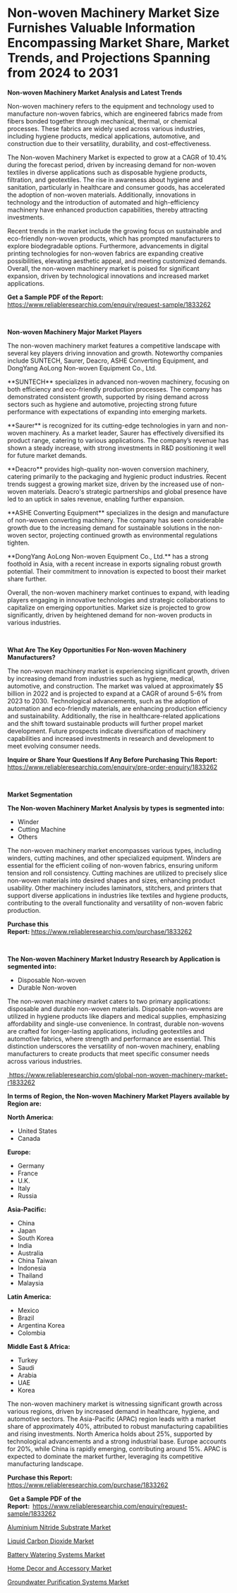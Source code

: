 <p><h1>Non-woven Machinery Market Size Furnishes Valuable Information Encompassing Market Share, Market Trends, and Projections Spanning from 2024 to 2031</h1></p><p><strong>Non-woven Machinery Market Analysis and Latest Trends</strong></p>
<p><p>Non-woven machinery refers to the equipment and technology used to manufacture non-woven fabrics, which are engineered fabrics made from fibers bonded together through mechanical, thermal, or chemical processes. These fabrics are widely used across various industries, including hygiene products, medical applications, automotive, and construction due to their versatility, durability, and cost-effectiveness.</p><p>The Non-woven Machinery Market is expected to grow at a CAGR of 10.4% during the forecast period, driven by increasing demand for non-woven textiles in diverse applications such as disposable hygiene products, filtration, and geotextiles. The rise in awareness about hygiene and sanitation, particularly in healthcare and consumer goods, has accelerated the adoption of non-woven materials. Additionally, innovations in technology and the introduction of automated and high-efficiency machinery have enhanced production capabilities, thereby attracting investments.</p><p>Recent trends in the market include the growing focus on sustainable and eco-friendly non-woven products, which has prompted manufacturers to explore biodegradable options. Furthermore, advancements in digital printing technologies for non-woven fabrics are expanding creative possibilities, elevating aesthetic appeal, and meeting customized demands. Overall, the non-woven machinery market is poised for significant expansion, driven by technological innovations and increased market applications.</p></p>
<p><strong>Get a Sample PDF of the Report:&nbsp;</strong> <a href="https://www.reliableresearchiq.com/enquiry/request-sample/1833262?utm_campaign=99&utm_medium=2&utm_source=Github&utm_content=ia&utm_term=17102024&utm_id=non-woven-machinery">https://www.reliableresearchiq.com/enquiry/request-sample/1833262</a></p>
<p>&nbsp;</p>
<p><strong>Non-woven Machinery Major Market Players</strong></p>
<p><p>The non-woven machinery market features a competitive landscape with several key players driving innovation and growth. Noteworthy companies include SUNTECH, Saurer, Deacro, ASHE Converting Equipment, and DongYang AoLong Non-woven Equipment Co., Ltd. </p><p>**SUNTECH** specializes in advanced non-woven machinery, focusing on both efficiency and eco-friendly production processes. The company has demonstrated consistent growth, supported by rising demand across sectors such as hygiene and automotive, projecting strong future performance with expectations of expanding into emerging markets.</p><p>**Saurer** is recognized for its cutting-edge technologies in yarn and non-woven machinery. As a market leader, Saurer has effectively diversified its product range, catering to various applications. The company’s revenue has shown a steady increase, with strong investments in R&D positioning it well for future market demands.</p><p>**Deacro** provides high-quality non-woven conversion machinery, catering primarily to the packaging and hygienic product industries. Recent trends suggest a growing market size, driven by the increased use of non-woven materials. Deacro's strategic partnerships and global presence have led to an uptick in sales revenue, enabling further expansion.</p><p>**ASHE Converting Equipment** specializes in the design and manufacture of non-woven converting machinery. The company has seen considerable growth due to the increasing demand for sustainable solutions in the non-woven sector, projecting continued growth as environmental regulations tighten.</p><p>**DongYang AoLong Non-woven Equipment Co., Ltd.** has a strong foothold in Asia, with a recent increase in exports signaling robust growth potential. Their commitment to innovation is expected to boost their market share further.</p><p>Overall, the non-woven machinery market continues to expand, with leading players engaging in innovative technologies and strategic collaborations to capitalize on emerging opportunities. Market size is projected to grow significantly, driven by heightened demand for non-woven products in various industries.</p></p>
<p>&nbsp;</p>
<p><strong>What Are The Key Opportunities For Non-woven Machinery Manufacturers?</strong></p>
<p><p>The non-woven machinery market is experiencing significant growth, driven by increasing demand from industries such as hygiene, medical, automotive, and construction. The market was valued at approximately $5 billion in 2022 and is projected to expand at a CAGR of around 5-6% from 2023 to 2030. Technological advancements, such as the adoption of automation and eco-friendly materials, are enhancing production efficiency and sustainability. Additionally, the rise in healthcare-related applications and the shift toward sustainable products will further propel market development. Future prospects indicate diversification of machinery capabilities and increased investments in research and development to meet evolving consumer needs.</p></p>
<p><strong>Inquire or Share Your Questions If Any Before Purchasing This Report:</strong> <a href="https://www.reliableresearchiq.com/enquiry/pre-order-enquiry/1833262?utm_campaign=99&utm_medium=2&utm_source=Github&utm_content=ia&utm_term=17102024&utm_id=non-woven-machinery">https://www.reliableresearchiq.com/enquiry/pre-order-enquiry/1833262</a></p>
<p>&nbsp;</p>
<p><strong>Market Segmentation</strong></p>
<p><strong>The Non-woven Machinery Market Analysis by types is segmented into:</strong></p>
<p><ul><li>Winder</li><li>Cutting Machine</li><li>Others</li></ul></p>
<p><p>The non-woven machinery market encompasses various types, including winders, cutting machines, and other specialized equipment. Winders are essential for the efficient coiling of non-woven fabrics, ensuring uniform tension and roll consistency. Cutting machines are utilized to precisely slice non-woven materials into desired shapes and sizes, enhancing product usability. Other machinery includes laminators, stitchers, and printers that support diverse applications in industries like textiles and hygiene products, contributing to the overall functionality and versatility of non-woven fabric production.</p></p>
<p><strong>Purchase this Report:&nbsp;</strong><a href="https://www.reliableresearchiq.com/purchase/1833262?utm_campaign=99&utm_medium=2&utm_source=Github&utm_content=ia&utm_term=17102024&utm_id=non-woven-machinery">https://www.reliableresearchiq.com/purchase/1833262</a></p>
<p>&nbsp;</p>
<p><strong>The Non-woven Machinery Market Industry Research by Application is segmented into:</strong></p>
<p><ul><li>Disposable Non-woven</li><li>Durable Non-woven</li></ul></p>
<p><p>The non-woven machinery market caters to two primary applications: disposable and durable non-woven materials. Disposable non-wovens are utilized in hygiene products like diapers and medical supplies, emphasizing affordability and single-use convenience. In contrast, durable non-wovens are crafted for longer-lasting applications, including geotextiles and automotive fabrics, where strength and performance are essential. This distinction underscores the versatility of non-woven machinery, enabling manufacturers to create products that meet specific consumer needs across various industries.</p></p>
<p><a href="https://www.reliableresearchiq.com/global-non-woven-machinery-market-r1833262?utm_campaign=99&utm_medium=2&utm_source=Github&utm_content=ia&utm_term=17102024&utm_id=non-woven-machinery">&nbsp;https://www.reliableresearchiq.com/global-non-woven-machinery-market-r1833262</a></p>
<p><strong>In terms of Region, the Non-woven Machinery Market Players available by Region are:</strong></p>
<p>
    <p> <strong> North America: </strong>
        <ul>
            <li>United States</li>
            <li>Canada</li>
        </ul>
        </p> 
    <p> <strong> Europe: </strong>
        <ul>
            <li>Germany</li>
            <li>France</li>
            <li>U.K.</li>
            <li>Italy</li>
            <li>Russia</li>
        </ul>
        </p> 
    <p> <strong> Asia-Pacific: </strong>
        <ul>
            <li>China</li>
            <li>Japan</li>
            <li>South Korea</li>
            <li>India</li>
            <li>Australia</li>
            <li>China Taiwan</li>
            <li>Indonesia</li>
            <li>Thailand</li>
            <li>Malaysia</li>
        </ul>
        </p> 
    <p> <strong> Latin America: </strong>
        <ul>
            <li>Mexico</li>
            <li>Brazil</li>
            <li>Argentina Korea</li>
            <li>Colombia</li>
        </ul>
        </p> 
    <p> <strong> Middle East & Africa: </strong>
        <ul>
            <li>Turkey</li>
            <li>Saudi</li>
            <li>Arabia</li>
            <li>UAE</li>
            <li>Korea</li>
        </ul>
    </p>
    </p>
<p><p>The non-woven machinery market is witnessing significant growth across various regions, driven by increased demand in healthcare, hygiene, and automotive sectors. The Asia-Pacific (APAC) region leads with a market share of approximately 40%, attributed to robust manufacturing capabilities and rising investments. North America holds about 25%, supported by technological advancements and a strong industrial base. Europe accounts for 20%, while China is rapidly emerging, contributing around 15%. APAC is expected to dominate the market further, leveraging its competitive manufacturing landscape.</p></p>
<p><strong>Purchase this Report: </strong><a href="https://www.reliableresearchiq.com/purchase/1833262?utm_campaign=99&utm_medium=2&utm_source=Github&utm_content=ia&utm_term=17102024&utm_id=non-woven-machinery">https://www.reliableresearchiq.com/purchase/1833262</a></p>
<p>&nbsp;<strong>Get a Sample PDF of the Report:&nbsp;&nbsp;</strong><a href="https://www.reliableresearchiq.com/enquiry/request-sample/1833262?utm_campaign=99&utm_medium=2&utm_source=Github&utm_content=ia&utm_term=17102024&utm_id=non-woven-machinery">https://www.reliableresearchiq.com/enquiry/request-sample/1833262</a></p>
<p><strong></strong></p>
<p><p><a href="https://www.linkedin.com/pulse/emerging-trends-aluminium-nitride-substrate-market-global-ayfue?utm_campaign=99&utm_medium=2&utm_source=Github&utm_content=ia&utm_term=17102024&utm_id=non-woven-machinery">Aluminium Nitride Substrate Market</a></p><p><a href="https://www.linkedin.com/pulse/insights-liquid-carbon-dioxide-market-players-size-geographical-ezf0e?utm_campaign=99&utm_medium=2&utm_source=Github&utm_content=ia&utm_term=17102024&utm_id=non-woven-machinery">Liquid Carbon Dioxide Market</a></p><p><a href="https://issuu.com/reportprime-2/docs/battery-watering-systems-market-siz_bdb15c0173363c?utm_campaign=99&utm_medium=2&utm_source=Github&utm_content=ia&utm_term=17102024&utm_id=non-woven-machinery">Battery Watering Systems Market</a></p><p><a href="https://github.com/alespiliffe/Market-Research-Report-List-1/blob/main/home-decor-and-accessory-market.md?utm_campaign=99&utm_medium=2&utm_source=Github&utm_content=ia&utm_term=17102024&utm_id=non-woven-machinery">Home Decor and Accessory Market</a></p><p><a href="https://issuu.com/reportprime-2/docs/groundwater-purification-systems-ma_bda1b6952cc104?utm_campaign=99&utm_medium=2&utm_source=Github&utm_content=ia&utm_term=17102024&utm_id=non-woven-machinery">Groundwater Purification Systems Market</a></p></p>